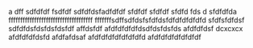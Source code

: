 a
dff
sdfdfdf
fsdfdf
sdfdfdsfadfdfdf
sfdfdf
sfdfdf
sfdfd  fds d
sfdfdfda
ffffffffffffffffffffffffffffffffffff
fffffffsdffsdfdsfsfdfdsfdfdfdfdfdfd
sfdfsfdfdsf
sdfdfdsfdsfdsfdsfdf
affdsfdf
afdfdfdfdfdsdfdsfdsfds
afdfdfdsf
dcxcxcx
afdfdfdfdsfd
afdfafdsaf
afdfdfdfdfdfdfdfd
afdfdfdfdfdfdfdf
